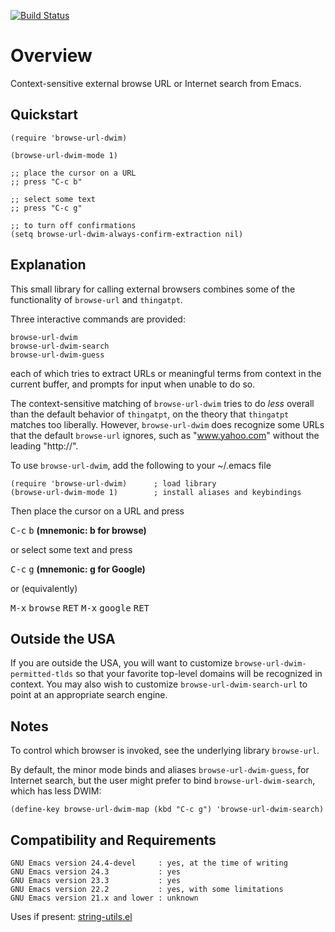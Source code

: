 [![Build Status](https://secure.travis-ci.org/rolandwalker/browse-url-dwim.png?branch=master)](http://travis-ci.org/rolandwalker/browse-url-dwim)

# Overview

Context-sensitive external browse URL or Internet search from Emacs.

## Quickstart

```elisp
(require 'browse-url-dwim)
 
(browse-url-dwim-mode 1)
 
;; place the cursor on a URL
;; press "C-c b"
 
;; select some text
;; press "C-c g"
 
;; to turn off confirmations
(setq browse-url-dwim-always-confirm-extraction nil)
```

## Explanation

This small library for calling external browsers combines some of
the functionality of `browse-url` and `thingatpt`.

Three interactive commands are provided:

	browse-url-dwim
	browse-url-dwim-search
	browse-url-dwim-guess

each of which tries to extract URLs or meaningful terms from
context in the current buffer, and prompts for input when unable
to do so.

The context-sensitive matching of `browse-url-dwim` tries to do
*less* overall than the default behavior of `thingatpt`, on the
theory that `thingatpt` matches too liberally.  However,
`browse-url-dwim` does recognize some URLs that the default
`browse-url` ignores, such as "www.yahoo.com" without the
leading "http://".

To use `browse-url-dwim`, add the following to your ~/.emacs file

```elisp
(require 'browse-url-dwim)      ; load library
(browse-url-dwim-mode 1)        ; install aliases and keybindings
```

Then place the cursor on a URL and press

<kbd>C-c</kbd> <kbd>b</kbd>  **(mnemonic: b for browse)**

or select some text and press

<kbd>C-c</kbd> <kbd>g</kbd>  **(mnemonic: g for Google)**

or (equivalently)

<kbd>M-x</kbd> <kbd>browse</kbd> <kbd>RET</kbd>
<kbd>M-x</kbd> <kbd>google</kbd> <kbd>RET</kbd>

## Outside the USA

If you are outside the USA, you will want to customize
`browse-url-dwim-permitted-tlds` so that your favorite
top-level domains will be recognized in context.  You
may also wish to customize `browse-url-dwim-search-url`
to point at an appropriate search engine.

## Notes

To control which browser is invoked, see the underlying library
`browse-url`.

By default, the minor mode binds and aliases `browse-url-dwim-guess`,
for Internet search, but the user might prefer to bind
`browse-url-dwim-search`, which has less DWIM:

```elisp
(define-key browse-url-dwim-map (kbd "C-c g") 'browse-url-dwim-search)
```

## Compatibility and Requirements

	GNU Emacs version 24.4-devel     : yes, at the time of writing
	GNU Emacs version 24.3           : yes
	GNU Emacs version 23.3           : yes
	GNU Emacs version 22.2           : yes, with some limitations
	GNU Emacs version 21.x and lower : unknown

Uses if present: [string-utils.el](http://github.com/rolandwalker/string-utils)
